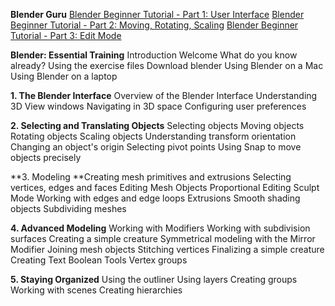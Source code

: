 **Blender Guru**
[Blender Beginner Tutorial - Part 1: User Interface](https://www.youtube.com/watch?v=JYj6e-72RDs)
[Blender Beginner Tutorial - Part 2: Moving, Rotating, Scaling](https://www.youtube.com/watch?v=s05DiCEDVGE)
[Blender Beginner Tutorial - Part 3: Edit Mode](https://www.youtube.com/watch?v=qqeNA_4O0Qg)


**Blender: Essential Training**
Introduction
Welcome
What do you know already?
Using the exercise files
Download blender
Using Blender on a Mac
Using Blender on a laptop

**1. The Blender Interface**
Overview of the Blender Interface 
Understanding 3D View windows 
Navigating in 3D space
Configuring user preferences 

**2. Selecting and Translating Objects**
Selecting objects
Moving objects
Rotating objects
Scaling objects
Understanding transform orientation
Changing an object's origin
Selecting pivot points
Using Snap to move objects precisely

**3. Modeling
**Creating mesh primitives and extrusions
Selecting vertices, edges and faces
Editing Mesh Objects
Proportional Editing
Sculpt Mode
Working with edges and edge loops
Extrusions
Smooth shading objects
Subdividing meshes

**4. Advanced Modeling**
Working with Modifiers
Working with subdivision surfaces
Creating a simple creature
Symmetrical modeling with the Mirror Modifier
Joining mesh objects 
Stitching vertices
Finalizing a simple creature
Creating Text
Boolean Tools
Vertex groups

**5. Staying Organized**
Using the outliner
Using layers
Creating groups
Working with scenes
Creating hierarchies